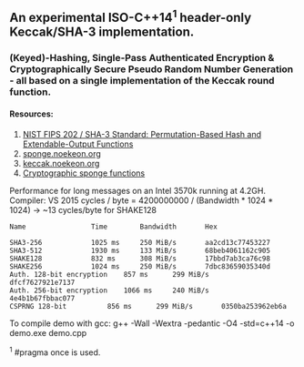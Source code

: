 ## An experimental ISO-C++14<sup>1</sup> header-only Keccak/SHA-3 implementation.

### (Keyed)-Hashing, Single-Pass Authenticated Encryption & Cryptographically Secure Pseudo Random Number Generation - all based on a single implementation of the Keccak round function.

#### Resources: 
1. [NIST FIPS 202 / SHA-3 Standard: Permutation-Based Hash and Extendable-Output Functions](http://dx.doi.org/10.6028/NIST.FIPS.202)
2. [sponge.noekeon.org](http://sponge.noekeon.org)
4. [keccak.noekeon.org](http://keccak.noekeon.org)
3. [Cryptographic sponge functions](http://sponge.noekeon.org/CSF-0.1.pdf)

Performance for long messages on an Intel 3570k running at 4.2GH. Compiler: VS 2015
cycles / byte = 4200000000 / (Bandwidth * 1024 * 1024)
 -> ~13 cycles/byte for SHAKE128

```
Name				Time		Bandwidth		Hex

SHA3-256			1025 ms		250 MiB/s		aa2cd13c77453227
SHA3-512			1930 ms		133 MiB/s		68beb4061162c905
SHAKE128			832 ms		308 MiB/s		17bbd7ab3ca76c98
SHAKE256			1024 ms		250 MiB/s		7dbc83659035340d
Auth. 128-bit encryption	857 ms		299 MiB/s		dfcf7627921e7137
Auth. 256-bit encryption	1066 ms		240 MiB/s		4e4b1b67fbbac077
CSPRNG 128-bit			856 ms		299 MiB/s		0350ba253962eb6a
```

To compile demo with gcc: g++ -Wall -Wextra -pedantic -O4 -std=c++14 -o demo.exe demo.cpp

<sup>1</sup> #pragma once is used.